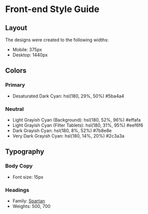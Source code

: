 # Front-end Style Guide

## Layout

The designs were created to the following widths:

- Mobile: 375px
- Desktop: 1440px

## Colors

### Primary

- Desaturated Dark Cyan: hsl(180, 29%, 50%) #5ba4a4

### Neutral

- Light Grayish Cyan (Background): hsl(180, 52%, 96%) #effafa
- Light Grayish Cyan (Filter Tablets): hsl(180, 31%, 95%) #eef6f6
- Dark Grayish Cyan: hsl(180, 8%, 52%) #7b8e8e
- Very Dark Grayish Cyan: hsl(180, 14%, 20%) #2c3a3a

## Typography

### Body Copy

- Font size: 15px

### Headings

- Family: [Spartan](https://fonts.google.com/specimen/Spartan)
- Weights: 500, 700
